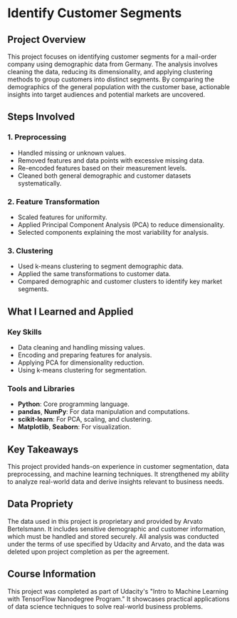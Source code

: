 # Identify Customer Segments

## Project Overview

This project focuses on identifying customer segments for a mail-order company using demographic data from Germany. The analysis involves cleaning the data, reducing its dimensionality, and applying clustering methods to group customers into distinct segments. By comparing the demographics of the general population with the customer base, actionable insights into target audiences and potential markets are uncovered.

## Steps Involved

### 1. Preprocessing
- Handled missing or unknown values.
- Removed features and data points with excessive missing data.
- Re-encoded features based on their measurement levels.
- Cleaned both general demographic and customer datasets systematically.

### 2. Feature Transformation
- Scaled features for uniformity.
- Applied Principal Component Analysis (PCA) to reduce dimensionality.
- Selected components explaining the most variability for analysis.

### 3. Clustering
- Used k-means clustering to segment demographic data.
- Applied the same transformations to customer data.
- Compared demographic and customer clusters to identify key market segments.

## What I Learned and Applied

### Key Skills
- Data cleaning and handling missing values.
- Encoding and preparing features for analysis.
- Applying PCA for dimensionality reduction.
- Using k-means clustering for segmentation.

### Tools and Libraries
- **Python**: Core programming language.
- **pandas**, **NumPy**: For data manipulation and computations.
- **scikit-learn**: For PCA, scaling, and clustering.
- **Matplotlib**, **Seaborn**: For visualization.

## Key Takeaways

This project provided hands-on experience in customer segmentation, data preprocessing, and machine learning techniques. It strengthened my ability to analyze real-world data and derive insights relevant to business needs.

## Data Propriety

The data used in this project is proprietary and provided by Arvato Bertelsmann. It includes sensitive demographic and customer information, which must be handled and stored securely. All analysis was conducted under the terms of use specified by Udacity and Arvato, and the data was deleted upon project completion as per the agreement.

## Course Information

This project was completed as part of Udacity's "Intro to Machine Learning with TensorFlow Nanodegree Program." It showcases practical applications of data science techniques to solve real-world business problems.
